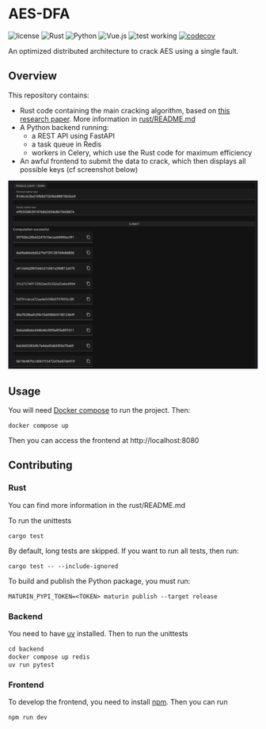 # AES-DFA

![license](https://img.shields.io/github/license/thomasperrot/aes-dfa)
![Rust](https://img.shields.io/badge/rust-%23000000.svg?logo=rust&logoColor=white)
![Python](https://img.shields.io/badge/python-3670A0?&logo=python&logoColor=ffdd54)
![Vue.js](https://img.shields.io/badge/vuejs-%2335495e.svg?logo=vuedotjs)
![test working](https://github.com/thomasperrot/aes-dfa/actions/workflows/testing.yml/badge.svg)
[![codecov](https://codecov.io/github/thomasperrot/aes-dfa/graph/badge.svg?token=UL6MZ6UIXQ)](https://codecov.io/github/thomasperrot/aes-dfa)

An optimized distributed architecture to crack AES using a single fault.

## Overview

This repository contains:
* Rust code containing the main cracking algorithm, based on [this research paper](https://eprint.iacr.org/2009/575.pdf). More information in [rust/README.md](https://github.com/thomasperrot/aes-dfa/blob/master/rust/README.md)
* A Python backend running:
  * a REST API using FastAPI
  * a task queue in Redis
  * workers in Celery, which use the Rust code for maximum efficiency
* An awful frontend to submit the data to crack, which then displays all possible keys (cf screenshot below)

![A screenshot of the app](https://raw.githubusercontent.com/thomasperrot/aes-dfa/refs/heads/master/img/img.png "Successful computation")

## Usage

You will need [Docker compose](https://docs.docker.com/compose/) to run the project. Then:
```
docker compose up
```
Then you can access the frontend at http://localhost:8080

## Contributing

### Rust

You can find more information in the rust/README.md

To run the unittests
```
cargo test
```
By default, long tests are skipped. If you want to run all tests, then run:
```
cargo test -- --include-ignored
```
To build and publish the Python package, you must run:
```
MATURIN_PYPI_TOKEN=<TOKEN> maturin publish --target release
```

### Backend

You need to have [uv](https://docs.astral.sh/uv/getting-started/installation/) installed. Then to run the unittests
```
cd backend
docker compose up redis
uv run pytest
```

### Frontend

To develop the frontend, you need to install [npm](https://docs.npmjs.com/downloading-and-installing-node-js-and-npm). Then you can run
```
npm run dev
```

